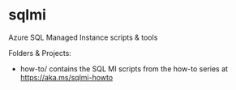 # sqlmi
Azure SQL Managed Instance scripts &amp; tools

Folders & Projects:
- how-to/ contains the SQL MI scripts from the how-to series at https://aka.ms/sqlmi-howto
